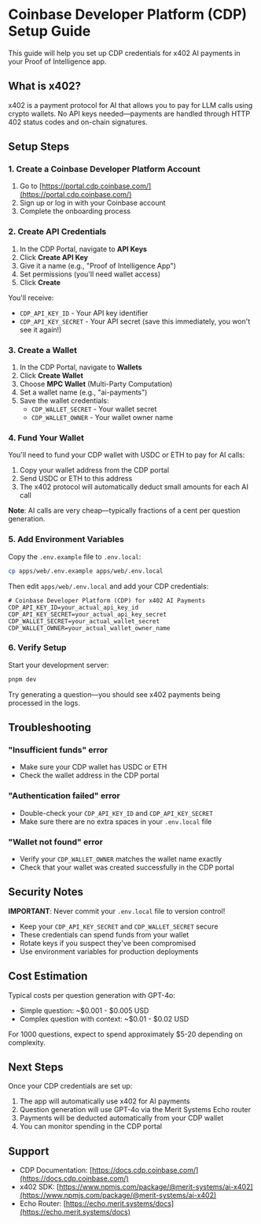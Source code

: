 # Coinbase Developer Platform (CDP) Setup Guide

This guide will help you set up CDP credentials for x402 AI payments in your Proof of Intelligence app.

## What is x402?

x402 is a payment protocol for AI that allows you to pay for LLM calls using crypto wallets. No API keys needed—payments are handled through HTTP 402 status codes and on-chain signatures.

## Setup Steps

### 1. Create a Coinbase Developer Platform Account

1. Go to [https://portal.cdp.coinbase.com/](https://portal.cdp.coinbase.com/)
2. Sign up or log in with your Coinbase account
3. Complete the onboarding process

### 2. Create API Credentials

1. In the CDP Portal, navigate to **API Keys**
2. Click **Create API Key**
3. Give it a name (e.g., "Proof of Intelligence App")
4. Set permissions (you'll need wallet access)
5. Click **Create**

You'll receive:
- `CDP_API_KEY_ID` - Your API key identifier
- `CDP_API_KEY_SECRET` - Your API secret (save this immediately, you won't see it again!)

### 3. Create a Wallet

1. In the CDP Portal, navigate to **Wallets**
2. Click **Create Wallet**
3. Choose **MPC Wallet** (Multi-Party Computation)
4. Set a wallet name (e.g., "ai-payments")
5. Save the wallet credentials:
   - `CDP_WALLET_SECRET` - Your wallet secret
   - `CDP_WALLET_OWNER` - Your wallet owner name

### 4. Fund Your Wallet

You'll need to fund your CDP wallet with USDC or ETH to pay for AI calls:

1. Copy your wallet address from the CDP portal
2. Send USDC or ETH to this address
3. The x402 protocol will automatically deduct small amounts for each AI call

**Note**: AI calls are very cheap—typically fractions of a cent per question generation.

### 5. Add Environment Variables

Copy the `.env.example` file to `.env.local`:

```bash
cp apps/web/.env.example apps/web/.env.local
```

Then edit `apps/web/.env.local` and add your CDP credentials:

```env
# Coinbase Developer Platform (CDP) for x402 AI Payments
CDP_API_KEY_ID=your_actual_api_key_id
CDP_API_KEY_SECRET=your_actual_api_key_secret
CDP_WALLET_SECRET=your_actual_wallet_secret
CDP_WALLET_OWNER=your_actual_wallet_owner_name
```

### 6. Verify Setup

Start your development server:

```bash
pnpm dev
```

Try generating a question—you should see x402 payments being processed in the logs.

## Troubleshooting

### "Insufficient funds" error
- Make sure your CDP wallet has USDC or ETH
- Check the wallet address in the CDP portal

### "Authentication failed" error
- Double-check your `CDP_API_KEY_ID` and `CDP_API_KEY_SECRET`
- Make sure there are no extra spaces in your `.env.local` file

### "Wallet not found" error
- Verify your `CDP_WALLET_OWNER` matches the wallet name exactly
- Check that your wallet was created successfully in the CDP portal

## Security Notes

**IMPORTANT**: Never commit your `.env.local` file to version control!

- Keep your `CDP_API_KEY_SECRET` and `CDP_WALLET_SECRET` secure
- These credentials can spend funds from your wallet
- Rotate keys if you suspect they've been compromised
- Use environment variables for production deployments

## Cost Estimation

Typical costs per question generation with GPT-4o:
- Simple question: ~$0.001 - $0.005 USD
- Complex question with context: ~$0.01 - $0.02 USD

For 1000 questions, expect to spend approximately $5-20 depending on complexity.

## Next Steps

Once your CDP credentials are set up:
1. The app will automatically use x402 for AI payments
2. Question generation will use GPT-4o via the Merit Systems Echo router
3. Payments will be deducted automatically from your CDP wallet
4. You can monitor spending in the CDP portal

## Support

- CDP Documentation: [https://docs.cdp.coinbase.com/](https://docs.cdp.coinbase.com/)
- x402 SDK: [https://www.npmjs.com/package/@merit-systems/ai-x402](https://www.npmjs.com/package/@merit-systems/ai-x402)
- Echo Router: [https://echo.merit.systems/docs](https://echo.merit.systems/docs)
